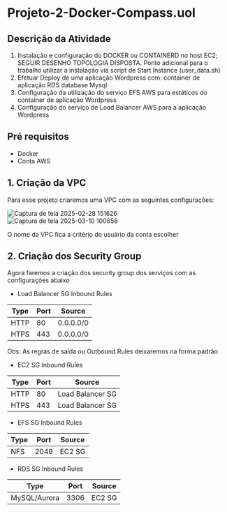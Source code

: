 # Projeto-2-Docker-Compass.uol
## Descrição da Atividade
1. Instalação e configuração do DOCKER ou
CONTAINERD no host EC2;
SEGUIR DESENHO
TOPOLOGIA DISPOSTA.
Ponto adicional para o trabalho utilizar
a instalação via script de Start Instance
(user_data.sh)
2. Efetuar Deploy de uma aplicação
Wordpress com:
container de aplicação
RDS database Mysql
3. Configuração da utilização do serviço
EFS AWS para estáticos do container de
aplicação Wordpress
4. Configuração do serviço de Load
Balancer AWS para a aplicação
Wordpress

## Pré requisitos
- Docker
- Conta AWS

## 1. Criação da VPC
Para esse projeto criaremos uma VPC com as seguintes configurações:

![Captura de tela 2025-02-28 151626](https://github.com/user-attachments/assets/a6fe7642-1c9f-4481-933d-81492870aec6)
![Captura de tela 2025-03-10 100658](https://github.com/user-attachments/assets/7b7ad088-3870-4d16-8ab3-4d2017b68457)

O nome da VPC fica a critério do usuário da conta escolher

## 2. Criação dos Security Group
Agora faremos a criação dos security group dos serviços com as configurações abaixo

- Load Balancer SG Inbound Rules

| Type  | Port | Source |  
| ----- | ---- | -------- |
| HTTP  | 80  | 0.0.0.0/0 |
| HTPS  | 443  | 0.0.0.0/0 |

Obs: As regras de saída ou Outbound Rules deixaremos na forma padrão

- EC2 SG Inbound Rules

| Type  | Port | Source |  
| ----- | ---- | -------- |
| HTTP  | 80  | Load Balancer SG |
| HTPS  | 443  | Load Balancer SG |

- EFS SG Inbound Rules

| Type  | Port | Source |  
| ----- | ---- | -------- |
| NFS  | 2049  | EC2 SG |

- RDS SG Inbound Rules

| Type  | Port | Source |  
| ----- | ---- | -------- |
| MySQL/Aurora  | 3306  | EC2 SG |
